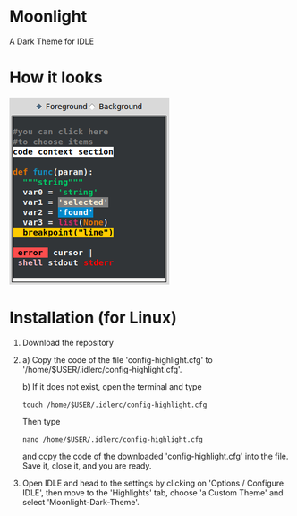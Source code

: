 # Moonlight
A Dark Theme for IDLE

# How it looks
![image of example code](https://github.com/ma744/Moonlight/blob/master/example-code.png)

# Installation (for Linux)

1. Download the repository

2. a) Copy the code of the file 'config-highlight.cfg' to '/home/$USER/.idlerc/config-highlight.cfg'.

   b) If it does not exist, open the terminal and type
   
      `touch /home/$USER/.idlerc/config-highlight.cfg`
      
      Then type 
      
      `nano /home/$USER/.idlerc/config-highlight.cfg`
      
      and copy the code of the downloaded 'config-highlight.cfg' into the file. Save it, close it, and you are ready.
     
3. Open IDLE and head to the settings by clicking on 'Options / Configure IDLE', then move to the 'Highlights' tab, choose 'a Custom Theme' and select 'Moonlight-Dark-Theme'.
